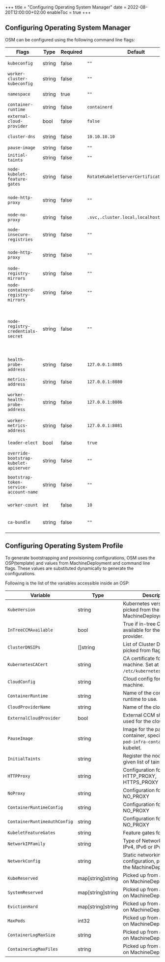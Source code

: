 +++
title = "Configuring Operating System Manager"
date = 2022-08-20T12:00:00+02:00
enableToc = true
+++

## Configuring Operating System Manager

OSM can be configured using the following command line flags:

| Flags               | Type   | Required | Default | Description                         |
| ------------------- | ------ | -------- | ------- | ----------------------------------- |
| `kubeconfig` | string | false | `""` | Path to a kubeconfig. Only required if out-of-cluster. |
| `worker-cluster-kubeconfig` | string | false | `""` | Path to kubeconfig of cluster where provisioning secrets are created. |
| `namespace` | string | true | `""` | The namespace where the OSC controller will run. |
| `container-runtime` | string | false | `containerd` | Container runtime to deploy. |
| `external-cloud-provider` | bool | false | `false` | Cloud-provider Kubelet flag set to external.. |
| `cluster-dns` | string | false | `10.10.10.10` | Comma-separated list of DNS server IP address. |
| `pause-image` | string | false | `""` | Pause image to use in Kubelet. |
| `initial-taints` | string | false | `""` | Taints to use when creating the node. |
| `node-kubelet-feature-gates` | string | false | `RotateKubeletServerCertificate=true` | Feature gates to set on the kubelet. If user overrides the value, `RotateKubeletServerCertificate=true` is appended by OSM in the feature gates. |
| `node-http-proxy` | string | false | `""` | If set, it configures the 'HTTP_PROXY' & 'HTTPS_PROXY' environment variable on the nodes. |
| `node-no-proxy` | string | false | `.svc,.cluster.local,localhost,127.0.0.1` | If set, it configures the 'NO_PROXY' environment variable on the nodes. |
| `node-insecure-registries` | string | false | `""` | Comma separated list of registries which should be configured as insecure on the container runtime. |
| `node-http-proxy` | string | false | `""` | If set, it configures the 'HTTP_PROXY' & 'HTTPS_PROXY' environment variable on the nodes. |
| `node-registry-mirrors` | string | false | `""` | Comma separated list of Docker image mirrors. |
| `node-containerd-registry-mirrors` | string | false | `""` | Configure registry mirrors endpoints. Can be used multiple times to specify multiple mirrors. |
| `node-registry-credentials-secret` | string | false | `""` | A Secret object reference, that contains auth info for image registry in namespace/secret-name form, example: kube-system/registry-credentials. See doc at <https://github.com/kubermaric/machine-controller/blob/master/docs/registry-authentication.md>. |
| `health-probe-address` | string | false | `127.0.0.1:8085` | The address on which the liveness check on /healthz and readiness check on /readyz will be available. |
| `metrics-address` | string | false | `127.0.0.1:8080` | The address on which Prometheus metrics will be available under /metrics. |
| `worker-health-probe-address` | string | false | `127.0.0.1:8086` | For worker manager, the address on which the liveness check on /healthz and readiness check on /readyz will be available. |
| `worker-metrics-address` | string | false | `127.0.0.1:8081` | For worker manager, the address on which Prometheus metrics will be available under /metrics. |
| `leader-elect` | bool | false | `true` | Enable leader election for controller manager. |
| `override-bootstrap-kubelet-apiserver` | string | false | `""` | Override for the API server address used in worker nodes bootstrap-kubelet.conf. |
| `bootstrap-token-service-account-name` | string | false | `""` | When set use the service account token from this SA as bootstrap token instead of creating a temporary one. Passed in `namespace/name` format. |
| `worker-count` | int | false | `10` | Number of workers which process reconciliation in parallel. |
| `ca-bundle` | string | false | `""` | Path to a file containing all PEM-encoded CA certificates. Will be used for Kubernetes CA certificates. |

## Configuring Operating System Profile

To generate bootstrapping and provisioning configurations, OSM uses the OSP(template) and values from MachineDeployment and command line flags. These values are substituted dynamically to generate the configurations.

Following is the list of the variables accessible inside an OSP:

| Variable            | Type   | Description                         |
| ------------------- | ------ | ----------------------------------- |
| `KubeVersion` | string | Kubernetes version to use, picked from the MachineDeployment. |
| `InTreeCCMAvailable` | bool | True if in-tree CCM is available for the cloud provider. |
| `ClusterDNSIPs` | []string | List of Cluster DNS IP, picked from flags. |
| `KubernetesCACert` | string | CA certificate for the worker machine. Set at `/etc/kubernetes/pki/ca.crt`. |
| `CloudConfig` | string | Cloud config for the machine. |
| `ContainerRuntime` | string | Name of the container runtime to use. |
| `CloudProviderName` | string | Name of the cloud provider. |
| `ExternalCloudProvider` | bool | External CCM should be used for the cloud provider. |
| `PauseImage` | string | Image for the pause container, specified using `--pod-infra-container` for the kubelet. |
| `InitialTaints` | string | Register the node with the given list of taints. |
| `HTTPProxy` | string | Configuration for HTTP_PROXY, HTTPS_PROXY |
| `NoProxy` | string | Configuration for NO_PROXY |
| `ContainerRuntimeConfig` | string | Configuration for NO_PROXY |
| `ContainerRuntimeAuthConfig` | string | Configuration for NO_PROXY |
| `KubeletFeatureGates` | string | Feature gates for kubelet |
| `NetworkIPFamily` | string | Type of Network IP family; IPv4, IPv6 or IPv4+IPv6 |
| `NetworkConfig` | string | Static networking configuration, picked from the MachineDeployment. |
| `KubeReserved` | map[string]string | Picked up from annotations on MachineDeployment. |
| `SystemReserved` | map[string]string | Picked up from annotations on MachineDeployment. |
| `EvictionHard` | map[string]string | Picked up from annotations on MachineDeployment. |
| `MaxPods` | int32 | Picked up from annotations on MachineDeployment. |
| `ContainerLogMaxSize` | string | Picked up from annotations on MachineDeployment. |
| `ContainerLogMaxFiles` | string | Picked up from annotations on MachineDeployment. |
